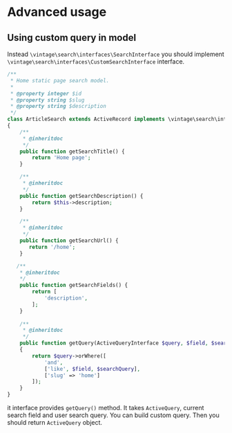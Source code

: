Advanced usage
==============

Using custom query in model
---------------------------

Instead `\vintage\search\interfaces\SearchInterface`
you should implement `\vintage\search\interfaces\CustomSearchInterface` interface.
```php
/**
 * Home static page search model.
 * 
 * @property integer $id
 * @property string $slug
 * @property string $description
 */
class ArticleSearch extends ActiveRecord implements \vintage\search\interfaces\CustomSearchInterface
{
    /**
     * @inheritdoc
     */
    public function getSearchTitle() {
        return 'Home page';
    }

    /**
     * @inheritdoc
     */
    public function getSearchDescription() {
        return $this->description;
    }

    /**
     * @inheritdoc
     */
    public function getSearchUrl() {
       return '/home';
    }

   /**
    * @inheritdoc
    */
    public function getSearchFields() {
        return [
            'description',
        ];
    }
    
    /**
     * @inheritdoc
     */
    public function getQuery(ActiveQueryInterface $query, $field, $searchQuery)
    {
        return $query->orWhere([
            'and',
            ['like', $field, $searchQuery],
            ['slug' => 'home']
        ]);
    }
}
```
it interface provides `getQuery()` method. It takes `ActiveQuery`, current search field and user search query.
You can build custom query. Then you should return `ActiveQuery` object.